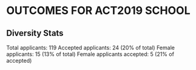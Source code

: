 # OUTCOMES FOR ACT2019 SCHOOL

## Diversity Stats

Total applicants: 119 
Accepted applicants: 24 (20% of total) 
Female applicants: 15 (13% of total) 
Female applicants accepted: 5 (21% of accepted)